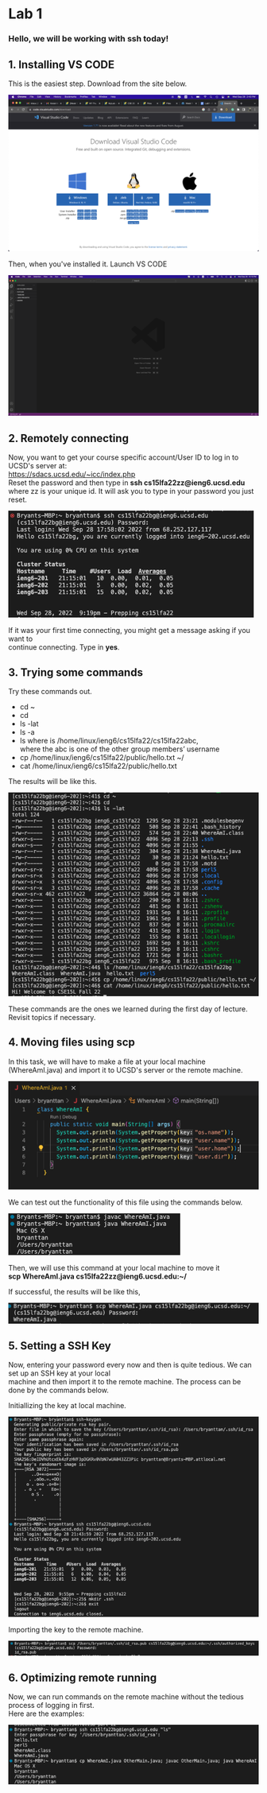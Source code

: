 
# Lab 1

### Hello, we will be working with ssh today!

## 1. Installing VS CODE

This is the easiest step. Download from the site below.      

![vscode](VSCODE1.png)

Then, when you've installed it. Launch VS CODE          

![vscode1](VSCODE.png)


## 2. Remotely connecting

Now, you want to get your course specific account/User ID to log in to UCSD's server at:     
https://sdacs.ucsd.edu/~icc/index.php             
Reset the password and then type in **ssh cs15lfa22zz@&#65279;ieng6.ucsd.edu** where zz
is your unique id. It will ask you to type in your password you just reset.     

![remote](remote_access.png)

If it was your first time connecting, you might get a message asking if you want to       
continue connecting. Type in **yes**.


## 3. Trying some commands
Try these commands out.
- cd ~
- cd
- ls -lat
- ls -a
- ls <directory> where <directory> is /home/linux/ieng6/cs15lfa22/cs15lfa22abc,     
  where the abc is one of the other group members’ username
- cp /home/linux/ieng6/cs15lfa22/public/hello.txt ~/
- cat /home/linux/ieng6/cs15lfa22/public/hello.txt
  
The results will be like this.
  
![tryingout](trying_commands.png)

These commands are the ones we learned during the first day of lecture. Revisit topics if necessary.
  
## 4. Moving files using scp
  
In this task, we will have to make a file at your local machine (WhereAmI.java) and import it
to UCSD's server or the remote machine.

![whereami](where_am_i.png)

We can test out the functionality of this file using the commands below.     

![whereami1](where_am_i_1.png)

Then, we will use this command at your local machine to move it        
**scp WhereAmI.java cs15lfa22zz@&#65279;ieng6.ucsd.edu:~/**

If successful, the results will be like this,    
  
![scp](scp.png)

## 5. Setting a SSH Key

Now, entering your password every now and then is quite tedious. We can set up an SSH key at your local     
machine and then import it to the remote machine. The process can be done by the commands below.

Initiallizing the key at local machine.
  
![keygen1](keygen_1.png)
  
Importing the key to the remote machine.

![keygen2](keygen_2.png)
  
## 6. Optimizing remote running
  
Now, we can run commands on the remote machine without the tedious process of logging in first.    
Here are the examples:
  
![end](End.png)
